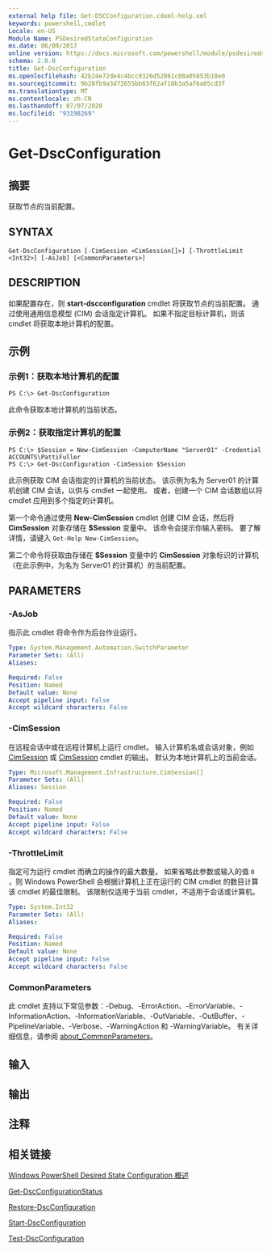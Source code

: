 ```yaml
---
external help file: Get-DSCConfiguration.cdxml-help.xml
keywords: powershell,cmdlet
Locale: en-US
Module Name: PSDesiredStateConfiguration
ms.date: 06/09/2017
online version: https://docs.microsoft.com/powershell/module/psdesiredstateconfiguration/get-dscconfiguration?view=powershell-5.1&WT.mc_id=ps-gethelp
schema: 2.0.0
title: Get-DscConfiguration
ms.openlocfilehash: 42b24e72de4c4bcc9326d52861c08a05853b18e0
ms.sourcegitcommit: 9b28fb9a3d72655bb63f62af18b3a5af6a05cd3f
ms.translationtype: MT
ms.contentlocale: zh-CN
ms.lasthandoff: 07/07/2020
ms.locfileid: "93198269"
---
```

# Get-DscConfiguration

## 摘要
获取节点的当前配置。

## SYNTAX

```
Get-DscConfiguration [-CimSession <CimSession[]>] [-ThrottleLimit <Int32>] [-AsJob] [<CommonParameters>]
```

## DESCRIPTION
如果配置存在，则 **start-dscconfiguration** cmdlet 将获取节点的当前配置。
通过使用通用信息模型 (CIM) 会话指定计算机。
如果不指定目标计算机，则该 cmdlet 将获取本地计算机的配置。

## 示例

### 示例1：获取本地计算机的配置

```
PS C:\> Get-DscConfiguration
```

此命令获取本地计算机的当前状态。

### 示例2：获取指定计算机的配置

```
PS C:\> $Session = New-CimSession -ComputerName "Server01" -Credential ACCOUNTS\PattiFuller
PS C:\> Get-DscConfiguration -CimSession $Session
```

此示例获取 CIM 会话指定的计算机的当前状态。
该示例为名为 Server01 的计算机创建 CIM 会话，以供与 cmdlet 一起使用。
或者，创建一个 CIM 会话数组以将 cmdlet 应用到多个指定的计算机。

第一个命令通过使用 **New-CimSession** cmdlet 创建 CIM 会话，然后将 **CimSession** 对象存储在 **$Session** 变量中。
该命令会提示你输入密码。
要了解详情，请键入 `Get-Help New-CimSession`。

第二个命令将获取由存储在 **$Session** 变量中的 **CimSession** 对象标识的计算机（在此示例中，为名为 Server01 的计算机）的当前配置。

## PARAMETERS

### -AsJob
指示此 cmdlet 将命令作为后台作业运行。

```yaml
Type: System.Management.Automation.SwitchParameter
Parameter Sets: (All)
Aliases:

Required: False
Position: Named
Default value: None
Accept pipeline input: False
Accept wildcard characters: False
```

### -CimSession
在远程会话中或在远程计算机上运行 cmdlet。
输入计算机名或会话对象，例如 [CimSession](/powershell/module/cimcmdlets/new-cimsession) 或 [CimSession](/powershell/module/cimcmdlets/get-cimsession) cmdlet 的输出。
默认为本地计算机上的当前会话。

```yaml
Type: Microsoft.Management.Infrastructure.CimSession[]
Parameter Sets: (All)
Aliases: Session

Required: False
Position: Named
Default value: None
Accept pipeline input: False
Accept wildcard characters: False
```

### -ThrottleLimit
指定可为运行 cmdlet 而确立的操作的最大数量。
如果省略此参数或输入的值 `0` ，则 Windows PowerShell 会根据计算机上正在运行的 CIM cmdlet 的数目计算该 cmdlet 的最佳限制。
该限制仅适用于当前 cmdlet，不适用于会话或计算机。

```yaml
Type: System.Int32
Parameter Sets: (All)
Aliases:

Required: False
Position: Named
Default value: None
Accept pipeline input: False
Accept wildcard characters: False
```

### CommonParameters
此 cmdlet 支持以下常见参数：-Debug、-ErrorAction、-ErrorVariable、-InformationAction、-InformationVariable、-OutVariable、-OutBuffer、-PipelineVariable、-Verbose、-WarningAction 和 -WarningVariable。 有关详细信息，请参阅 [about_CommonParameters](https://go.microsoft.com/fwlink/?LinkID=113216)。

## 输入

## 输出

## 注释

## 相关链接

[Windows PowerShell Desired State Configuration 概述](/powershell/scripting/dsc/overview/dscforengineers)

[Get-DscConfigurationStatus](Get-DscConfigurationStatus.md)

[Restore-DscConfiguration](Restore-DscConfiguration.md)

[Start-DscConfiguration](Start-DscConfiguration.md)

[Test-DscConfiguration](Test-DscConfiguration.md)
